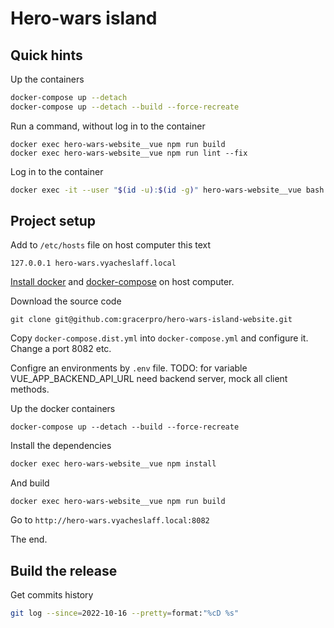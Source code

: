 # Hero-wars island

## Quick hints

Up the containers

```bash
docker-compose up --detach
docker-compose up --detach --build --force-recreate
```

Run a command, without log in to the container

```
docker exec hero-wars-website__vue npm run build
docker exec hero-wars-website__vue npm run lint --fix
```

Log in to the container

```bash
docker exec -it --user "$(id -u):$(id -g)" hero-wars-website__vue bash
```

## Project setup

Add to `/etc/hosts` file on host computer this text

```
127.0.0.1 hero-wars.vyacheslaff.local
```

[Install docker](https://docs.docker.com/engine/install/)
and
[docker-compose](https://docs.docker.com/compose/install/) on host computer.

Download the source code

```
git clone git@github.com:gracerpro/hero-wars-island-website.git
```

Copy `docker-compose.dist.yml` into `docker-compose.yml` and configure it. Change a port 8082 etc.

Configre an environments by `.env` file.
TODO: for variable VUE_APP_BACKEND_API_URL need backend server, mock all client methods.

Up the docker containers

```
docker-compose up --detach --build --force-recreate
```

Install the dependencies

```bash
docker exec hero-wars-website__vue npm install
```

And build

```
docker exec hero-wars-website__vue npm run build
```

Go to `http://hero-wars.vyacheslaff.local:8082`

The end.


## Build the release

Get commits history

```bash
git log --since=2022-10-16 --pretty=format:"%cD %s"
```
